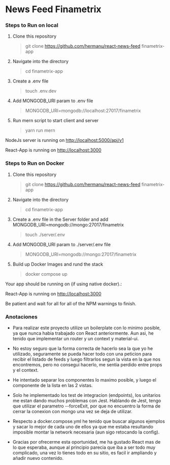 # News Feed Finametrix

### Steps to Run on local

1. Clone this repository

   > git clone https://github.com/hermanu/react-news-feed finametrix-app

2. Navigate into the directory

   > cd finametrix-app

3. Create a .env file

   > touch .env.dev

4. Add MONGODB_URI param to .env file

   > MONGODB_URI=mongodb://localhost:27017/finametrix

5. Run mern script to start client and server

   > yarn run mern

NodeJs server is running on [http://localhost:5000/api/v1](http://localhost:5000/api/v1)

React-App is running on [http://localhost:3000](http://localhost:3000)

### Steps to Run on Docker

1. Clone this repository

   > git clone https://github.com/hermanu/react-news-feed finametrix-app

2. Navigate into the directory

   > cd finametrix-app

3. Create a .env file in the Server folder and add MONGODB_URI=mongodb://mongo:27017/finametrix

   > touch ./server/.env

4. Add MONGODB_URI param to ./server/.env file

   > MONGODB_URI=mongodb://mongo:27017/finametrix

5. Build up Docker Images and rund the stack

   > docker compose up

Your app should be running on (if using native docker).:

React-App is running on [http://localhost:3000](http://localhost:3000)

Be patient and wait for all for all of the NPM warnings to finish.

### Anotaciones

- Para realizar este proyecto utilize un boilerplate con lo minimo posible, ya que nunca habia trabajado con React anteriormente. Aun asi, he tenido que implementar un router y un context y material-ui.
- No estoy seguro que la forma correcta de hacerlo sea la que yo he utilizado, seguramente se pueda hacer todo con una peticion para recibir el listado de feeds y luego filtrarlos segun la vista en la que nos encontremos, pero no consegui hacerlo, me sentia perdido entre props y el context.
- He intentado separar los componentes lo maximo posible, y luego el componente de la lista en las 2 vistas.
- Solo he implementado los test de integracion (endpoints), los unitarios me estan dando muchos problemas con Jest. Hablando de Jest, tengo que utilizar el parametro --forceExit, por que no encuentro la forma de cerrar la conexion con mongo una vez se deja de utilizar.
- Respecto a docker.compose.yml he tenido que buscar algunos ejemplos y sacar lo mejor de cada uno de ellos ya que me estaba resultando imposible montar la network necesaria (aun sigo retocando la config).

- Gracias por ofrecerme esta oportunidad, me ha gustado React mas de lo que esperaba, aunque al principio parecia que iba a ser todo muy complicado, una vez lo tienes todo en su sitio, es facil ir ampliando y añadir nuevo contenido.
